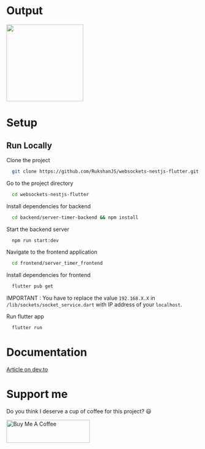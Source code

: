 
# Output

<img src="https://dev-to-uploads.s3.amazonaws.com/uploads/articles/lizparehhc4mvl48kbig.gif" width="200">

# Setup
## Run Locally

Clone the project

```bash
  git clone https://github.com/RukshanJS/websockets-nestjs-flutter.git
```

Go to the project directory

```bash
  cd websockets-nestjs-flutter
```

Install dependencies for backend

```bash
  cd backend/server-timer-backend && npm install
```

Start the backend server

```bash
  npm run start:dev
```

Navigate to the frontend application

```bash
  cd frontend/server_timer_frontend
```

Install dependencies for frontend

```bash
  flutter pub get
```

IMPORTANT : You have to replace the value `192.168.X.X` in `/lib/sockets/socket_service.dart` with IP address of your `localhost`.

Run flutter app

```bash
  flutter run
```

# Documentation

[Article on dev.to](https://dev.to/rukshanjs/part-13-how-to-create-a-server-side-timer-using-websockets-with-socketio-nestjs-and-flutter-3821)


# Support me

Do you think I deserve a cup of coffee for this project? 😃

<a href="https://www.buymeacoffee.com/rukshanjs" target="_blank"><img src="https://cdn.buymeacoffee.com/buttons/v2/default-yellow.png" alt="Buy Me A Coffee" style="height: 60px !important;width: 217px !important;" ></a>